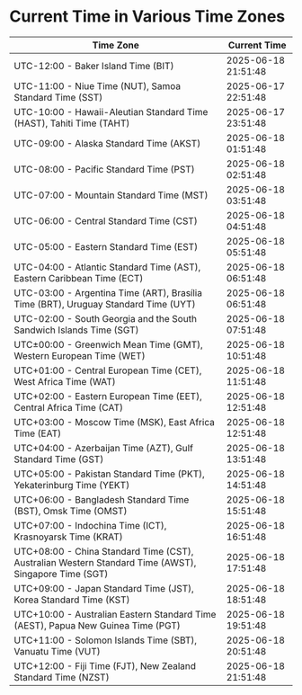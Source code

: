 # Current Time in Various Time Zones

| Time Zone | Current Time |
|-----------|--------------|
| UTC-12:00 - Baker Island Time (BIT) | 2025-06-18 21:51:48 |
| UTC-11:00 - Niue Time (NUT), Samoa Standard Time (SST) | 2025-06-17 22:51:48 |
| UTC-10:00 - Hawaii-Aleutian Standard Time (HAST), Tahiti Time (TAHT) | 2025-06-17 23:51:48 |
| UTC-09:00 - Alaska Standard Time (AKST) | 2025-06-18 01:51:48 |
| UTC-08:00 - Pacific Standard Time (PST) | 2025-06-18 02:51:48 |
| UTC-07:00 - Mountain Standard Time (MST) | 2025-06-18 03:51:48 |
| UTC-06:00 - Central Standard Time (CST) | 2025-06-18 04:51:48 |
| UTC-05:00 - Eastern Standard Time (EST) | 2025-06-18 05:51:48 |
| UTC-04:00 - Atlantic Standard Time (AST), Eastern Caribbean Time (ECT) | 2025-06-18 06:51:48 |
| UTC-03:00 - Argentina Time (ART), Brasília Time (BRT), Uruguay Standard Time (UYT) | 2025-06-18 06:51:48 |
| UTC-02:00 - South Georgia and the South Sandwich Islands Time (SGT) | 2025-06-18 07:51:48 |
| UTC±00:00 - Greenwich Mean Time (GMT), Western European Time (WET) | 2025-06-18 10:51:48 |
| UTC+01:00 - Central European Time (CET), West Africa Time (WAT) | 2025-06-18 11:51:48 |
| UTC+02:00 - Eastern European Time (EET), Central Africa Time (CAT) | 2025-06-18 12:51:48 |
| UTC+03:00 - Moscow Time (MSK), East Africa Time (EAT) | 2025-06-18 12:51:48 |
| UTC+04:00 - Azerbaijan Time (AZT), Gulf Standard Time (GST) | 2025-06-18 13:51:48 |
| UTC+05:00 - Pakistan Standard Time (PKT), Yekaterinburg Time (YEKT) | 2025-06-18 14:51:48 |
| UTC+06:00 - Bangladesh Standard Time (BST), Omsk Time (OMST) | 2025-06-18 15:51:48 |
| UTC+07:00 - Indochina Time (ICT), Krasnoyarsk Time (KRAT) | 2025-06-18 16:51:48 |
| UTC+08:00 - China Standard Time (CST), Australian Western Standard Time (AWST), Singapore Time (SGT) | 2025-06-18 17:51:48 |
| UTC+09:00 - Japan Standard Time (JST), Korea Standard Time (KST) | 2025-06-18 18:51:48 |
| UTC+10:00 - Australian Eastern Standard Time (AEST), Papua New Guinea Time (PGT) | 2025-06-18 19:51:48 |
| UTC+11:00 - Solomon Islands Time (SBT), Vanuatu Time (VUT) | 2025-06-18 20:51:48 |
| UTC+12:00 - Fiji Time (FJT), New Zealand Standard Time (NZST) | 2025-06-18 21:51:48 |
